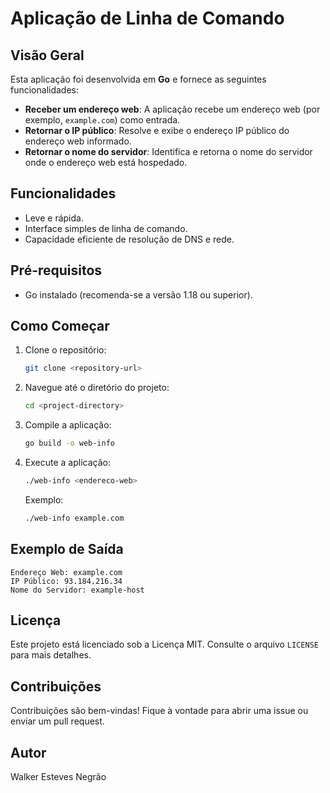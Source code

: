 # Aplicação de Linha de Comando

## Visão Geral

Esta aplicação foi desenvolvida em **Go** e fornece as seguintes funcionalidades:

- **Receber um endereço web**: A aplicação recebe um endereço web (por exemplo, `example.com`) como entrada.
- **Retornar o IP público**: Resolve e exibe o endereço IP público do endereço web informado.
- **Retornar o nome do servidor**: Identifica e retorna o nome do servidor onde o endereço web está hospedado.

## Funcionalidades

- Leve e rápida.
- Interface simples de linha de comando.
- Capacidade eficiente de resolução de DNS e rede.

## Pré-requisitos

- Go instalado (recomenda-se a versão 1.18 ou superior).

## Como Começar

1. Clone o repositório:
   ```bash
   git clone <repository-url>
   ```
2. Navegue até o diretório do projeto:
   ```bash
   cd <project-directory>
   ```
3. Compile a aplicação:
   ```bash
   go build -o web-info
   ```
4. Execute a aplicação:

   ```bash
   ./web-info <endereco-web>
   ```

   Exemplo:

   ```bash
   ./web-info example.com
   ```

## Exemplo de Saída

```
Endereço Web: example.com
IP Público: 93.184.216.34
Nome do Servidor: example-host
```

## Licença

Este projeto está licenciado sob a Licença MIT. Consulte o arquivo `LICENSE` para mais detalhes.

## Contribuições

Contribuições são bem-vindas! Fique à vontade para abrir uma issue ou enviar um pull request.

## Autor

Walker Esteves Negrão

